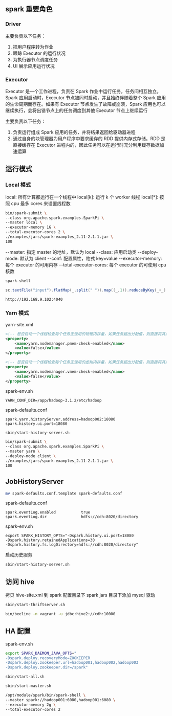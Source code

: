 ## spark 重要角色
### Driver
主要负责以下任务：
1. 把用户程序转为作业
2. 跟踪 Executor 的运行状况
3. 为执行器节点调度任务
4. UI 展示应用运行状况

### Executor
Executor 是一个工作进程，负责在 Spark 作业中运行任务，任务间相互独立。Spark 应用启动时，Executor 节点被同时启动，并且始终伴随着整个 Spark 应用的生命周期而存在。如果有 Executor 节点发生了故障或崩溃，Spark 应用也可以继续执行，会将出错节点上的任务调度到其他 Executor 节点上继续运行

主要负责以下任务：
1. 负责运行组成 Spark 应用的任务，并将结果返回给驱动器进程
2. 通过自身的块管理器为用户程序中要求缓存的 RDD 提供内存式存储。RDD 是直接缓存在 Executor 进程内的，因此任务可以在运行时充分利用缓存数据加速运算


## 运行模式
### Local 模式
local: 所有计算都运行在一个线程中
local[k]: 运行 k 个 worker 线程
local[*]: 按照 cpu 最多 cores 来设置线程数

```sh
bin/spark-submit \
--class org.apache.spark.examples.SparkPi \
--master local \
--executor-memory 1G \
--total-executor-cores 2 \
./examples/jars/spark-examples_2.11-2.1.1.jar \
100
```

--master: 指定 master 的地址，默认为 local
--class: 应用启动类
--deploy-mode: 默认为 client
--conf: 配置属性，格式 key=value
--executor-memory: 每个 executor 的可用内存
--total-executor-cores: 每个 executor 的可使用 cpu 核数

```sh
spark-shell
```
```scala
sc.textFile("input").flatMap(_.split(" ")).map((_,1)).reduceByKey(_+_).collect
```
```
http://192.168.9.102:4040
```

### Yarn 模式
yarn-site.xml
```xml
<!-- 是否启动一个线程检查每个任务正使用的物理内存量，如果任务超出分配值，则直接将其杀掉，默认是 true -->
<property>
    <name>yarn.nodemanager.pmem-check-enabled</name>
    <value>false</value>
</property>

<!-- 是否启动一个线程检查每个任务正使用的虚拟内存量，如果任务超出分配值，则直接将其杀掉，默认是 true -->
<property>
    <name>yarn.nodemanager.vmem-check-enabled</name>
    <value>false</value>
</property>
```
spark-env.sh
```
YARN_CONF_DIR=/app/hadoop-3.1.2/etc/hadoop
```
spark-defaults.conf
```
spark.yarn.historyServer.address=hadoop002:18080
spark.history.ui.port=18080
```
```sh
sbin/start-history-server.sh
```
```sh
bin/spark-submit \
--class org.apache.spark.examples.SparkPi \
--master yarn \
--deploy-mode client \
./examples/jars/spark-examples_2.11-2.1.1.jar \
100
```


## JobHistoryServer
```sh
mv spark-defaults.conf.template spark-defaults.conf
```

spark-defaults.conf
```
spark.eventLog.enabled           true
spark.eventLog.dir               hdfs://cdh:8020/directory
```

spark-env.sh
```
export SPARK_HISTORY_OPTS="-Dspark.history.ui.port=18080
-Dspark.history.retainedApplications=30
-Dspark.history.fs.logDirectory=hdfs://cdh:8020/directory"
```

启动历史服务
```sh
sbin/start-history-server.sh
```


## 访问 hive
拷贝 hive-site.xml 到 spark 配置目录下
spark jars 目录下添加 mysql 驱动

```sh
sbin/start-thriftserver.sh
```
```sh
bin/beeline -n vagrant -u jdbc:hive2://cdh:10000
```


## HA 配置
spark-env.sh
```sh
export SPARK_DAEMON_JAVA_OPTS="
-Dspark.deploy.recoveryMode=ZOOKEEPER
-Dspark.deploy.zookeeper.url=hadoop001,hadoop002,hadoop003
-Dspark.deploy.zookeeper.dir=/spark"
```
```sh
sbin/start-all.sh
```
```sh
sbin/start-master.sh
```
```sh
/opt/module/spark/bin/spark-shell \
--master spark://hadoop001:6080,hadoop001:6080 \
--executor-memory 2g \
--total-executor-cores 2
```